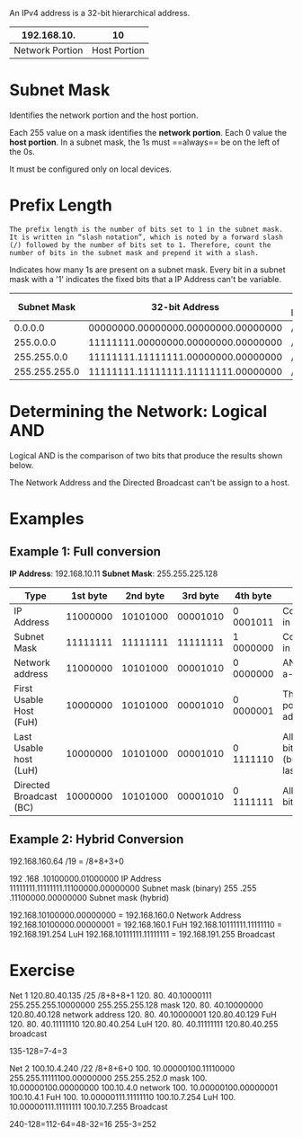 An IPv4 address is a 32-bit hierarchical address.

|   192.168.10.   |      10      |
| :-------------: | :----------: |
| Network Portion | Host Portion |

# Subnet Mask

Identifies the network portion and the host portion.

Each 255 value on a mask identifies the **network portion**. Each 0 value the **host portion**. In a subnet mask, the 1s must ==always== be on the left of the 0s.

It must be configured only on local devices.

# Prefix Length

```ad-abstract
The prefix length is the number of bits set to 1 in the subnet mask. It is written in “slash notation”, which is noted by a forward slash (/) followed by the number of bits set to 1. Therefore, count the number of bits in the subnet mask and prepend it with a slash.
```

Indicates how many 1s are present on a subnet mask. Every bit in a subnet mask with a '1' indicates the fixed bits that a IP Address can't be variable.

| Subnet Mask   | 32-bit Address                      | Prefix length |
| ------------- | ----------------------------------- | ------------- |
| 0.0.0.0       | 00000000.00000000.00000000.00000000 | /0  |
| 255.0.0.0     | 11111111.00000000.00000000.00000000 | /8  |
| 255.255.0.0   | 11111111.11111111.00000000.00000000 | /16 |
| 255.255.255.0 | 11111111.11111111.11111111.00000000 | /24 |

# Determining the Network: Logical AND

Logical AND is the comparison of two bits that produce the results shown below.

The Network Address and the Directed Broadcast can't be assign to a host.

# Examples

## Example 1: Full conversion

**IP Address**: 192.168.10.11
**Subnet Mask**: 255.255.225.128

| Type                       | 1st byte | 2nd byte | 3rd byte | 4th byte  | Action                                    |
| -------------------------- | -------- | -------- | -------- | --------- | ----------------------------------------- |
| IP Address                 | 11000000 | 10101000 | 00001010 | 0 0001011 | Conversion<br>in binary                   |
| Subnet Mask                | 11111111 | 11111111 | 11111111 | 1 0000000 | Conversion<br>in binary                   |
| Network address            | 11000000 | 10101000 | 00001010 | 0 0000000 | AND bit-a-bit                             |
| First Usable<br>Host (FuH) | 10000000 | 10101000 | 00001010 | 0 0000001 | The next possible<br>address              |
| Last Usable<br>host (LuH)  | 10000000 | 10101000 | 00001010 | 0 1111110 | All variable bits <br>(but the last) as 1 | 
| Directed<br>Broadcast (BC) | 10000000 | 10101000 | 00001010 | 0 1111111 | All variable bits as 1                    |

## Example 2: Hybrid Conversion

192.168.160.64 /19 = /8+8+3+0

192          .168          .10100000.01000000	IP Address
11111111.11111111.11100000.00000000	Subnet mask (binary)
255          .255          .11100000.00000000	Subnet mask (hybrid)

192.168.10100000.00000000 = 192.168.160.0		Network Address
192.168.10100000.00000001 = 192.168.160.1		FuH
192.168.10111111.11111110 = 192.168.191.254	LuH
192.168.10111111.11111111 = 192.168.191.255	Broadcast

# Exercise

Net 1
120.80.40.135 /25 /8+8+8+1
120.   80.  40.10000111
255.255.255.10000000	255.255.255.128 mask
120.  80.  40.10000000	120.80.40.128	network address
120.  80.  40.10000001	120.80.40.129	FuH
120.  80.  40.11111110	120.80.40.254	LuH
120.  80.  40.11111111	120.80.40.255	broadcast

135-128=7-4=3

Net 2
100.10.4.240 /22 /8+8+6+0
100.  10.00000100.11110000
255.255.11111100.00000000	255.255.252.0 mask
100.  10.00000100.00000000	100.10.4.0		network
100.  10.00000100.00000001	100.10.4.1		FuH
100.  10.00000111.11111110	100.10.7.254	LuH
100.  10.00000111.11111111	100.10.7.255	Broadcast


240-128=112-64=48-32=16
255-3=252
